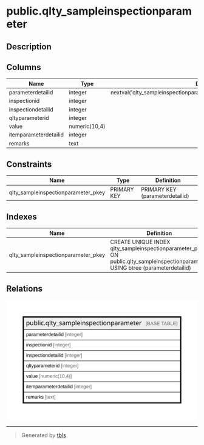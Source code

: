 # public.qlty_sampleinspectionparameter

## Description

## Columns

| Name | Type | Default | Nullable | Children | Parents | Comment |
| ---- | ---- | ------- | -------- | -------- | ------- | ------- |
| parameterdetailid | integer | nextval('qlty_sampleinspectionparameter_parameterdetailid_seq'::regclass) | false |  |  |  |
| inspectionid | integer |  | true |  |  |  |
| inspectiondetailid | integer |  | true |  |  |  |
| qltyparameterid | integer |  | true |  |  |  |
| value | numeric(10,4) |  | true |  |  |  |
| itemparameterdetailid | integer |  | true |  |  |  |
| remarks | text |  | true |  |  |  |

## Constraints

| Name | Type | Definition |
| ---- | ---- | ---------- |
| qlty_sampleinspectionparameter_pkey | PRIMARY KEY | PRIMARY KEY (parameterdetailid) |

## Indexes

| Name | Definition |
| ---- | ---------- |
| qlty_sampleinspectionparameter_pkey | CREATE UNIQUE INDEX qlty_sampleinspectionparameter_pkey ON public.qlty_sampleinspectionparameter USING btree (parameterdetailid) |

## Relations

![er](public.qlty_sampleinspectionparameter.svg)

---

> Generated by [tbls](https://github.com/k1LoW/tbls)
